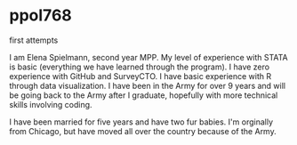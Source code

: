 # ppol768
first attempts

I am Elena Spielmann, second year MPP. My level of experience with STATA is basic (everything we have learned through the program). I have zero experience with GitHub and SurveyCTO. I have basic experience with R through data visualization. I have been in the Army for over 9 years and will be going back to the Army after I graduate, hopefully with more technical skills involving coding. 

I have been married for five years and have two fur babies. I'm orginally from Chicago, but have moved all over the country because of the Army.


